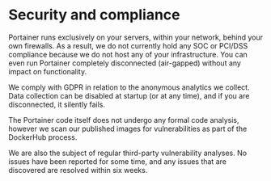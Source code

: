 # Security and compliance

Portainer runs exclusively on your servers, within your network, behind your own firewalls. As a result, we do not currently hold any SOC or PCI/DSS compliance because we do not host any of your infrastructure. You can even run Portainer completely disconnected \(air-gapped\) without any impact on functionality.

We comply with GDPR in relation to the anonymous analytics we collect. Data collection can be disabled at startup \(or at any time\), and if you are disconnected, it silently fails.

The Portainer code itself does not undergo any formal code analysis, however we scan our published images for vulnerabilities as part of the DockerHub process.

We are also the subject of regular third-party vulnerability analyses. No issues have been reported for some time, and any issues that are discovered are resolved within six weeks.

